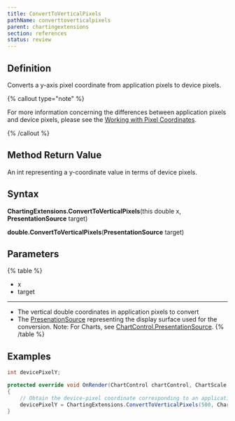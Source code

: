 ```yaml
---
title: ConvertToVerticalPixels
pathName: converttoverticalpixels
parent: chartingextensions
section: references
status: review
---
```


## Definition

Converts a y-axis pixel coordinate from application pixels to device pixels.

{% callout type="note" %}

For more information concerning the differences between application pixels and device pixels, please see the [Working with Pixel Coordinates](working_with_pixel_coordinates).

{% /callout %}

## Method Return Value

An int representing a y-coordinate value in terms of device pixels.

## Syntax

**ChartingExtensions.ConvertToVerticalPixels**(this double x, **PresentationSource** target)  

**double.ConvertToVerticalPixels**(**PresentationSource** target)

## Parameters

{% table %}

* x
* target

---

* The vertical double coordinates in application pixels to convert
* The [PresenationSource](https://msdn.microsoft.com/en-us/library/system.windows.presentationsource(v=vs.110).aspx) representing the display surface used for the conversion. Note: For Charts, see [ChartControl.PresentationSource](presentationsource).
{% /table %}

## Examples

```csharp
int devicePixelY;

protected override void OnRender(ChartControl chartControl, ChartScale chartScale)
{
    // Obtain the device-pixel coordinate corresponding to an application-pixel Y value of 500
    devicePixelY = ChartingExtensions.ConvertToVerticalPixels(500, ChartControl.PresentationSource);
}
```

